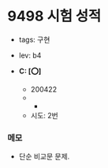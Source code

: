 # 9498 시험 성적
 
 - tags: 구현
 - lev: b4

- **C: [:o:]**
  - 200422
  - -
  - 시도: 2번

### 메모
 - 단순 비교문 문제.

